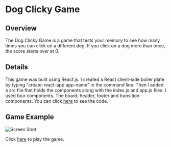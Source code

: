 # Dog Clicky Game

## Overview
The Dog Clicky Game is a game that tests your memory to see how many times you can click on a different dog.  If you click on a dog more than once, the score starts over at 0.

## Details
This game was built using React.js.  I created a React client-side boiler plate by typing "create-react-app app-name" in the command line.  Then I added a src file that holds the components along with the index.js and app.js files.  I used four components.  The board, header, footer and transition components.  You can click [here](https://github.com/chrishibby75/clicky-game) to see the code.

## Game Example

![Screen Shot](clicky-game/public/img/example.JPG)

Click [here]() to play the game.

